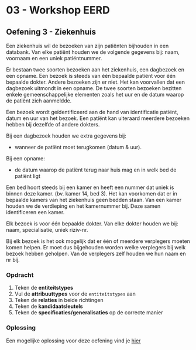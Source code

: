 # 03 - Workshop EERD

## Oefening 3 - Ziekenhuis
Een ziekenhuis wil de bezoeken van zijn patiënten bijhouden in een databank. Van elke patiënt houden we de volgende gegevens bij: naam, voornaam en een uniek patiëntnummer.​ 

Er bestaan twee soorten bezoeken aan het ziekenhuis, een dagbezoek en een opname.  Een bezoek is steeds van één bepaalde patiënt voor één bepaalde dokter.  Andere bezoeken zijn er niet. Het kan voorvallen dat een dagbezoek uitmondt in een opname. De twee soorten bezoeken bezitten enkele gemeenschappelijke elementen zoals het uur en de datum waarop de patiënt zich aanmeldde. ​

Een bezoek wordt geïdentificeerd aan de hand van identificatie patiënt, datum en uur van het bezoek.​ Een patiënt kan uiteraard meerdere bezoeken hebben bij dezelfde of andere dokters.​

Bij een dagbezoek houden we extra gegevens bij: 
- wanneer de patiënt moet terugkomen (datum & uur). ​

Bij een opname: 
- de datum waarop de patiënt ​terug naar huis mag en in welk bed de patiënt ligt

Een bed hoort steeds bij een kamer en heeft een nummer dat uniek is binnen deze kamer. (bv. kamer 14, bed 3). Het kan voorkomen dat er in bepaalde kamers van het ziekenhuis geen bedden staan. Van een kamer houden we de verdieping en het kamernummer bij. Deze samen identificeren een kamer.​

Elk bezoek is voor één bepaalde dokter. Van elke dokter houden we bij: naam, specialisatie, uniek riziv-nr.​

Bij elk bezoek is het ook mogelijk dat er één of meerdere verplegers moeten komen helpen. Er moet dus bijgehouden worden welke verplegers bij welk bezoek hebben geholpen. Van de verplegers zelf houden we hun naam en nr bij.

### Opdracht
1. Teken de **entiteitstypes**
2. Vul de **attribuuttypes** voor de `entiteitstypes` aan
3. Teken de **relaties** in beide richtingen
4. Teken de **kandidaatsleutels**
5. Teken de **specificaties/generalisaties** op de correcte manier

### Oplossing
Een mogelijke oplossing voor deze oefening vind je [hier](../solutions/exercise-3.md)